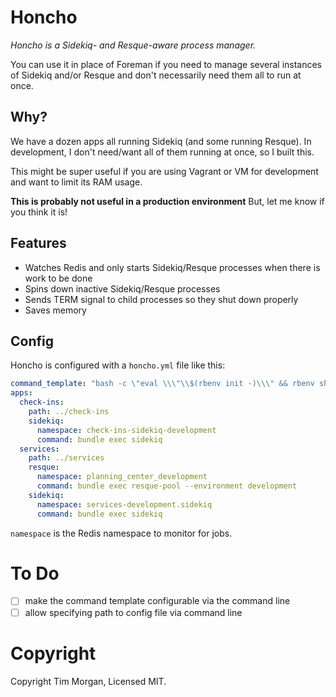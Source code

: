 # Honcho

*Honcho is a Sidekiq- and Resque-aware process manager.*

You can use it in place of Foreman if you need to manage several instances
of Sidekiq and/or Resque and don't necessarily need them all to run at once.

## Why?

We have a dozen apps all running Sidekiq (and some running Resque). In development,
I don't need/want all of them running at once, so I built this.

This might be super useful if you are using Vagrant or VM for development
and want to limit its RAM usage.

**This is probably not useful in a production environment** But, let me know
if you think it is!

## Features

* Watches Redis and only starts Sidekiq/Resque processes when there is work to be done
* Spins down inactive Sidekiq/Resque processes
* Sends TERM signal to child processes so they shut down properly
* Saves memory

## Config

Honcho is configured with a `honcho.yml` file like this:

```yaml
command_template: "bash -c \"eval \\\"\\$(rbenv init -)\\\" && rbenv shell \\$(cat .ruby-version) && %s\""
apps:
  check-ins:
    path: ../check-ins
    sidekiq:
      namespace: check-ins-sidekiq-development
      command: bundle exec sidekiq
  services:
    path: ../services
    resque:
      namespace: planning_center_development
      command: bundle exec resque-pool --environment development
    sidekiq:
      namespace: services-development.sidekiq
      command: bundle exec sidekiq
```

`namespace` is the Redis namespace to monitor for jobs.

# To Do

- [ ] make the command template configurable via the command line
- [ ] allow specifying path to config file via command line

# Copyright

Copyright Tim Morgan, Licensed MIT.
